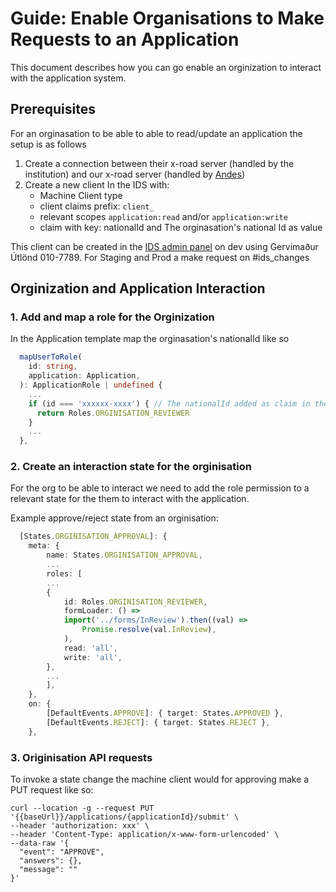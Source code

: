 # Guide: Enable Organisations to Make Requests to an Application

This document describes how you can go enable an orginization to interact with the application system.

## Prerequisites

For an orginasation to be able to able to read/update an application the setup is as follows

1. Create a connection between their x-road server (handled by the institution) and our x-road server (handled by [Andes](https://github.com/orgs/island-is/teams/andes))
2. Create a new client In the IDS with:
   - Machine Client type
   - client claims prefix: `client_`
   - relevant scopes `application:read` and/or `application:write`
   - claim with key: nationalId and The orginasation's national Id as value

This client can be created in the [IDS admin panel](https://beta.dev01.devland.is/admin) on dev using Gervimaður Útlönd 010-7789. For Staging and Prod a make request on #ids_changes

## Orginization and Application Interaction

### 1. Add and map a role for the Orginization

In the Application template map the orginasation's nationalId like so

```typescript
  mapUserToRole(
    id: string,
    application: Application,
  ): ApplicationRole | undefined {
    ...
    if (id === 'xxxxxx-xxxx') { // The nationalId added as claim in the Ids earlier.
      return Roles.ORGINISATION_REVIEWER
    }
    ...
  },
```

### 2. Create an interaction state for the orginisation

For the org to be able to interact we need to add the role permission to a relevant state for the them to interact with the application.

Example approve/reject state from an orginisation:

```typescript
  [States.ORGINISATION_APPROVAL]: {
    meta: {
        name: States.ORGINISATION_APPROVAL,
        ...
        roles: [
        ...
        {
            id: Roles.ORGINISATION_REVIEWER,
            formLoader: () =>
            import('../forms/InReview').then((val) =>
                Promise.resolve(val.InReview),
            ),
            read: 'all',
            write: 'all',
        },
        ...
        ],
    },
    on: {
        [DefaultEvents.APPROVE]: { target: States.APPROVED },
        [DefaultEvents.REJECT]: { target: States.REJECT },
    },
```

### 3. Originisation API requests

To invoke a state change the machine client would for approving make a PUT request like so:

```
curl --location -g --request PUT '{{baseUrl}}/applications/{applicationId}/submit' \
--header 'authorization: xxx' \
--header 'Content-Type: application/x-www-form-urlencoded' \
--data-raw '{
  "event": "APPROVE",
  "answers": {},
  "message": ""
}'
```
